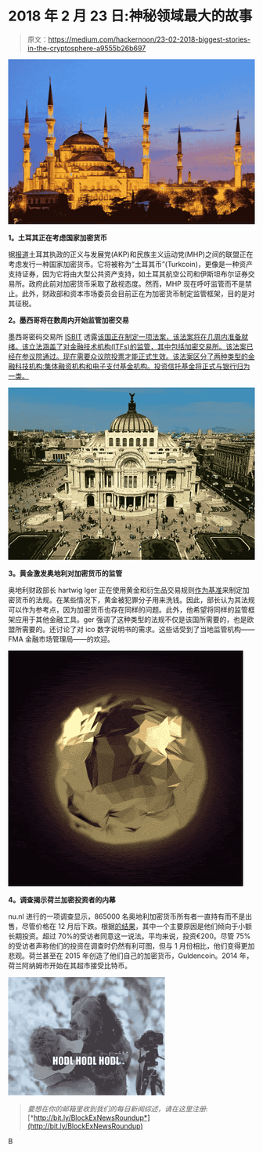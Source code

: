 # 2018 年 2 月 23 日:神秘领域最大的故事

> 原文：<https://medium.com/hackernoon/23-02-2018-biggest-stories-in-the-cryptosphere-a9555b26b697>

![](img/4ca7cac2dc7a3e4907170a84315cda3e.png)

**1。土耳其正在考虑国家加密货币**

据[报道](https://www.al-monitor.com/pulse/originals/2018/02/turkey-mulls-national-bitcoin.html)土耳其执政的正义与发展党(AKP)和民族主义运动党(MHP)之间的联盟正在考虑发行一种国家加密货币。它将被称为“土耳其币”(Turkcoin)，更像是一种资产支持证券，因为它将由大型公共资产支持，如土耳其航空公司和伊斯坦布尔证券交易所。政府此前对加密货币采取了敌视态度。然而，MHP 现在呼吁监管而不是禁止。此外，财政部和资本市场委员会目前正在为加密货币制定监管框架，目的是对其征税。

**2。墨西哥将在数周内开始监管加密交易**

墨西哥密码交易所 [ISBIT](https://isbit.co/) 透露[该国正在制定一项法案，该法案将在几周内准备就绪。该立法涵盖了对金融技术机构(ITFs)的监管，其中包括加密交易所。该法案已经在参议院通过。现在需要众议院投票才能正式生效。该法案区分了两种类型的金融科技机构:集体融资机构和电子支付基金机构。投资信托基金将正式与银行归为一类。](https://news.bitcoin.com/sneak-peek-mexicos-regulations-crypto-exchanges/)

![](img/fe2e46722adc8abe6aabd11378d8f08f.png)

**3。黄金激发奥地利对加密货币的监管**

奥地利财政部长 hartwig lger 正在使用黄金和衍生品交易规则[作为基准](https://www.bloomberg.com/news/articles/2018-02-23/austria-seeks-bitcoin-rules-based-on-gold-derivatives-controls)来制定加密货币的法规。在某些情况下，黄金被犯罪分子用来洗钱。因此，部长认为其法规可以作为参考点，因为加密货币也存在同样的问题。此外，他希望将同样的监管框架应用于其他金融工具。ger 强调了这种类型的法规不仅是该国所需要的，也是欧盟所需要的。还讨论了对 ico 数字说明书的需求。这些话受到了当地监管机构——FMA 金融市场管理局——的欢迎。

![](img/bfba83fb3833767d158fb5e8e6123035.png)

**4。调查揭示荷兰加密投资者的内幕**

nu.nl 进行的一项调查显示，865000 名奥地利加密货币所有者一直持有而不是出售，尽管价格在 12 月后下跌。根据[的结果](https://www.ccn.com/dutch-investors-unfazed-by-crypto-price-dips/)，其中一个主要原因是他们倾向于小额长期投资。超过 70%的受访者同意这一说法。平均来说，投资€200。尽管 75%的受访者声称他们的投资在调查时仍然有利可图，但与 1 月份相比，他们变得更加悲观。荷兰甚至在 2015 年创造了他们自己的加密货币，Guldencoin。2014 年，荷兰阿纳姆市开始在其超市接受比特币。

![](img/bde3a7d10a11d8a97d6a4505019d8bb9.png)

> *要想在你的邮箱里收到我们的每日新闻综述，请在这里注册:*[*http://bit.ly/BlockExNewsRoundup*](http://bit.ly/BlockExNewsRoundup)

B